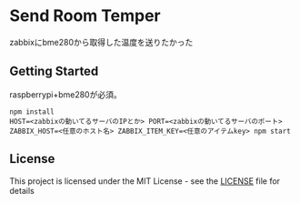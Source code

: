 # Send Room Temper

zabbixにbme280から取得した温度を送りたかった

## Getting Started

raspberrypi+bme280が必須。  

```
npm install
HOST=<zabbixの動いてるサーバのIPとか> PORT=<zabbixの動いてるサーバのポート> ZABBIX_HOST=<任意のホスト名> ZABBIX_ITEM_KEY=<任意のアイテムkey> npm start
```

## License

This project is licensed under the MIT License - see the [LICENSE](LICENSE) file for details

